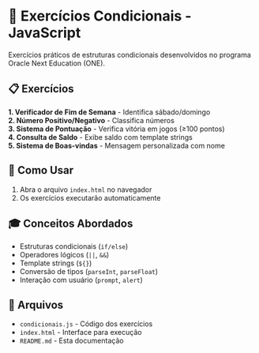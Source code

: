 # 🎯 Exercícios Condicionais - JavaScript

Exercícios práticos de estruturas condicionais desenvolvidos no programa Oracle Next Education (ONE).

## 📋 Exercícios

**1. Verificador de Fim de Semana** - Identifica sábado/domingo  
**2. Número Positivo/Negativo** - Classifica números  
**3. Sistema de Pontuação** - Verifica vitória em jogos (≥100 pontos)  
**4. Consulta de Saldo** - Exibe saldo com template strings  
**5. Sistema de Boas-vindas** - Mensagem personalizada com nome  

## 🚀 Como Usar

1. Abra o arquivo `index.html` no navegador
2. Os exercícios executarão automaticamente

## 🎓 Conceitos Abordados

- Estruturas condicionais (`if/else`)
- Operadores lógicos (`||`, `&&`)
- Template strings (`${}`)
- Conversão de tipos (`parseInt`, `parseFloat`)
- Interação com usuário (`prompt`, `alert`)

## 📁 Arquivos

- `condicionais.js` - Código dos exercícios
- `index.html` - Interface para execução
- `README.md` - Esta documentação
